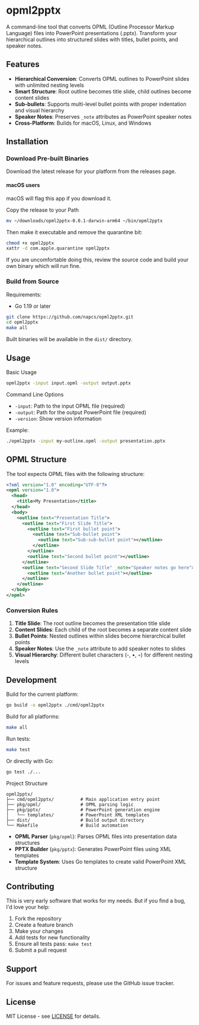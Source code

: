 # opml2pptx

A command-line tool that converts OPML (Outline Processor Markup Language) files into PowerPoint presentations (.pptx). Transform your hierarchical outlines into structured slides with titles, bullet points, and speaker notes.

## Features

- **Hierarchical Conversion**: Converts OPML outlines to PowerPoint slides with unlimited nesting levels
- **Smart Structure**: Root outline becomes title slide, child outlines become content slides
- **Sub-bullets**: Supports multi-level bullet points with proper indentation and visual hierarchy
- **Speaker Notes**: Preserves `_note` attributes as PowerPoint speaker notes
- **Cross-Platform**: Builds for macOS, Linux, and Windows

## Installation

### Download Pre-built Binaries

Download the latest release for your platform from the releases page.

#### macOS users

macOS will flag this app if you download it.

Copy the release to your Path

```bash
mv ~/downloads/opml2pptx-0.0.1-darwin-arm64 ~/bin/opml2pptx
```

Then make it executable and remove the quarantine bit:

```bash
chmod +x opml2pptx
xattr -d com.apple.quarantine opml2pptx
```

If you are uncomfortable doing this, review the source code and build your own binary which will run fine.

### Build from Source

Requirements:
- Go 1.19 or later

```bash
git clone https://github.com/napcs/opml2pptx.git
cd opml2pptx
make all
```

Built binaries will be available in the `dist/` directory.

## Usage

Basic Usage

```bash
opml2pptx -input input.opml -output output.pptx
```

Command Line Options

- `-input`: Path to the input OPML file (required)
- `-output`: Path for the output PowerPoint file (required)
- `-version`: Show version information

Example:

```bash
./opml2pptx -input my-outline.opml -output presentation.pptx
```

## OPML Structure

The tool expects OPML files with the following structure:

```xml
<?xml version="1.0" encoding="UTF-8"?>
<opml version="1.0">
  <head>
    <title>My Presentation</title>
  </head>
  <body>
    <outline text="Presentation Title">
      <outline text="First Slide Title">
        <outline text="First bullet point">
          <outline text="Sub-bullet point">
            <outline text="Sub-sub-bullet point"></outline>
          </outline>
        </outline>
        <outline text="Second bullet point"></outline>
      </outline>
      <outline text="Second Slide Title" _note="Speaker notes go here">
        <outline text="Another bullet point"></outline>
      </outline>
    </outline>
  </body>
</opml>
```

### Conversion Rules

1. **Title Slide**: The root outline becomes the presentation title slide
2. **Content Slides**: Each child of the root becomes a separate content slide
3. **Bullet Points**: Nested outlines within slides become hierarchical bullet points
4. **Speaker Notes**: Use the `_note` attribute to add speaker notes to slides
5. **Visual Hierarchy**: Different bullet characters (-, •, ◦) for different nesting levels

## Development

Build for the current platform:

```bash
go build -o opml2pptx ./cmd/opml2pptx
```

Build for all platforms:

```bash
make all
```

Run tests:

```bash
make test
```

Or directly with Go:

```bash
go test ./...
```

Project Structure

```
opml2pptx/
├── cmd/opml2pptx/          # Main application entry point
├── pkg/opml/               # OPML parsing logic
├── pkg/pptx/               # PowerPoint generation engine
│   └── templates/          # PowerPoint XML templates
├── dist/                   # Build output directory
└── Makefile                # Build automation
```

- **OPML Parser** (`pkg/opml`): Parses OPML files into presentation data structures
- **PPTX Builder** (`pkg/pptx`): Generates PowerPoint files using XML templates
- **Template System**: Uses Go templates to create valid PowerPoint XML structure


## Contributing

This is very early software that works for my needs. But if you find a bug, I'd love your help:

1. Fork the repository
2. Create a feature branch
3. Make your changes
4. Add tests for new functionality
5. Ensure all tests pass: `make test`
6. Submit a pull request

## Support

For issues and feature requests, please use the GitHub issue tracker.

## License

MIT License - see [LICENSE](LICENSE) for details.
